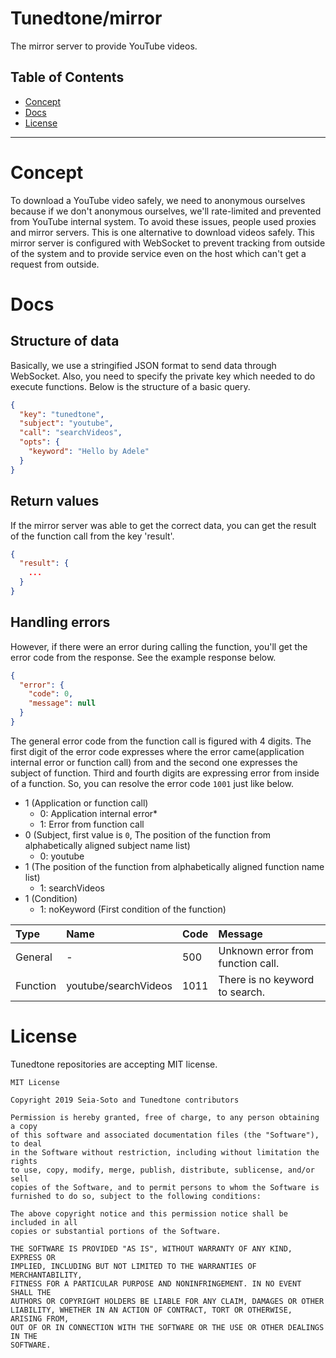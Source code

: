 # Tunedtone/mirror

The mirror server to provide YouTube videos.

## Table of Contents

- [Concept](#Concept)
- [Docs](#Docs)
- [License](#License)

----

# Concept

To download a YouTube video safely, we need to anonymous ourselves because if we don't anonymous ourselves, we'll rate-limited and prevented from YouTube internal system. To avoid these issues, people used proxies and mirror servers. This is one alternative to download videos safely. This mirror server is configured with WebSocket to prevent tracking from outside of the system and to provide service even on the host which can't get a request from outside.

# Docs

## Structure of data

Basically, we use a stringified JSON format to send data through WebSocket. Also, you need to specify the private key which needed to do execute functions. Below is the structure of a basic query.

```JSON
{
  "key": "tunedtone",
  "subject": "youtube",
  "call": "searchVideos",
  "opts": {
    "keyword": "Hello by Adele"
  }
}
```

## Return values

If the mirror server was able to get the correct data, you can get the result of the function call from the key 'result'.

```JSON
{
  "result": {
    ...
  }
}
```

## Handling errors

However, if there were an error during calling the function, you'll get the error code from the response. See the example response below.

```JSON
{
  "error": {
    "code": 0,
    "message": null
  }
}
```

The general error code from the function call is figured with 4 digits. The first digit of the error code expresses where the error came(application internal error or function call) from and the second one expresses the subject of function. Third and fourth digits are expressing error from inside of a function. So, you can resolve the error code `1001` just like below.

- 1 (Application or function call)
  - 0: Application internal error*
  - 1: Error from function call
- 0 (Subject, first value is `0`, The position of the function from alphabetically aligned subject name list)
  - 0: youtube
- 1 (The position of the function from alphabetically aligned function name list)
  - 1: searchVideos
- 1 (Condition)
  - 1: noKeyword (First condition of the function)

| Type | Name | Code | Message |
| :------------- | :------------- | :------------- | :------------- |
| General | - | 500 | Unknown error from function call. |
| Function | youtube/searchVideos | 1011 | There is no keyword to search. |

# License

Tunedtone repositories are accepting MIT license.

```text
MIT License

Copyright 2019 Seia-Soto and Tunedtone contributors

Permission is hereby granted, free of charge, to any person obtaining a copy
of this software and associated documentation files (the "Software"), to deal
in the Software without restriction, including without limitation the rights
to use, copy, modify, merge, publish, distribute, sublicense, and/or sell
copies of the Software, and to permit persons to whom the Software is
furnished to do so, subject to the following conditions:

The above copyright notice and this permission notice shall be included in all
copies or substantial portions of the Software.

THE SOFTWARE IS PROVIDED "AS IS", WITHOUT WARRANTY OF ANY KIND, EXPRESS OR
IMPLIED, INCLUDING BUT NOT LIMITED TO THE WARRANTIES OF MERCHANTABILITY,
FITNESS FOR A PARTICULAR PURPOSE AND NONINFRINGEMENT. IN NO EVENT SHALL THE
AUTHORS OR COPYRIGHT HOLDERS BE LIABLE FOR ANY CLAIM, DAMAGES OR OTHER
LIABILITY, WHETHER IN AN ACTION OF CONTRACT, TORT OR OTHERWISE, ARISING FROM,
OUT OF OR IN CONNECTION WITH THE SOFTWARE OR THE USE OR OTHER DEALINGS IN THE
SOFTWARE.
```
